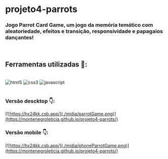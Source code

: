 # projeto4-parrots
 
 ### Jogo Parrot Card Game, um jogo da memória temático com aleatoriedade, efeitos e transição, responsividade e papagaios dançantes!

</br>

## Ferramentas utilizadas 🔨:

 <div style = "display: inline_block"></br>
    <img align = "center" alt = "html5" src = "https://img.shields.io/badge/HTML5-E34F26?style=for-the-badge&logo=html5&logoColor=white" />
    <img align = "center" alt = "css3" src = "https://img.shields.io/badge/CSS3-1572B6?style=for-the-badge&logo=css3&logoColor=white" />
    <img align = "center" alt = "javascript" src = "https://img.shields.io/badge/JavaScript-323330?style=for-the-badge&logo=javascript&logoColor=F7DF1E" />
</div>

</br>

### Versão descktop 👇:

[![https://hx24kk.csb.app/](./midia/parrotGame.png)](https://montenegroleticia.github.io/projeto4-parrots/)

### Versão mobile 👇:

[![https://hx24kk.csb.app/](./midia/phoneParrotGame.png)](https://montenegroleticia.github.io/projeto4-parrots/)